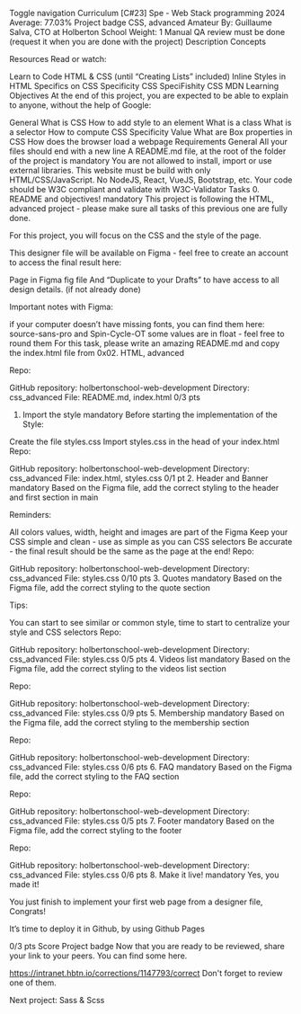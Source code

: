 Toggle navigation
Curriculum
[C#23] Spe - Web Stack programming 2024
Average: 77.03%
Project badge
CSS, advanced
 Amateur
 By: Guillaume Salva, CTO at Holberton School
 Weight: 1
 Manual QA review must be done (request it when you are done with the project)
Description
Concepts


Resources
Read or watch:

Learn to Code HTML & CSS (until “Creating Lists” included)
Inline Styles in HTML
Specifics on CSS Specificity
CSS SpeciFishity
CSS
MDN
Learning Objectives
At the end of this project, you are expected to be able to explain to anyone, without the help of Google:

General
What is CSS
How to add style to an element
What is a class
What is a selector
How to compute CSS Specificity Value
What are Box properties in CSS
How does the browser load a webpage
Requirements
General
All your files should end with a new line
A README.md file, at the root of the folder of the project is mandatory
You are not allowed to install, import or use external libraries. This website must be build with only HTML/CSS/JavaScript. No NodeJS, React, VueJS, Bootstrap, etc.
Your code should be W3C compliant and validate with W3C-Validator
Tasks
0. README and objectives!
mandatory
This project is following the HTML, advanced project - please make sure all tasks of this previous one are fully done.

For this project, you will focus on the CSS and the style of the page.

This designer file will be available on Figma - feel free to create an account to access the final result here:

Page in Figma
fig file
And “Duplicate to your Drafts” to have access to all design details. (if not already done)



Important notes with Figma:

if your computer doesn’t have missing fonts, you can find them here: source-sans-pro and Spin-Cycle-OT
some values are in float - feel free to round them
For this task, please write an amazing README.md and copy the index.html file from 0x02. HTML, advanced

Repo:

GitHub repository: holbertonschool-web-development
Directory: css_advanced
File: README.md, index.html
0/3 pts
1. Import the style
mandatory
Before starting the implementation of the Style:

Create the file styles.css
Import styles.css in the head of your index.html
Repo:

GitHub repository: holbertonschool-web-development
Directory: css_advanced
File: index.html, styles.css
0/1 pt
2. Header and Banner
mandatory
Based on the Figma file, add the correct styling to the header and first section in main



Reminders:

All colors values, width, height and images are part of the Figma
Keep your CSS simple and clean - use as simple as you can CSS selectors
Be accurate - the final result should be the same as the page at the end!
Repo:

GitHub repository: holbertonschool-web-development
Directory: css_advanced
File: styles.css
0/10 pts
3. Quotes
mandatory
Based on the Figma file, add the correct styling to the quote section



Tips:

You can start to see similar or common style, time to start to centralize your style and CSS selectors
Repo:

GitHub repository: holbertonschool-web-development
Directory: css_advanced
File: styles.css
0/5 pts
4. Videos list
mandatory
Based on the Figma file, add the correct styling to the videos list section



Repo:

GitHub repository: holbertonschool-web-development
Directory: css_advanced
File: styles.css
0/9 pts
5. Membership
mandatory
Based on the Figma file, add the correct styling to the membership section



Repo:

GitHub repository: holbertonschool-web-development
Directory: css_advanced
File: styles.css
0/6 pts
6. FAQ
mandatory
Based on the Figma file, add the correct styling to the FAQ section



Repo:

GitHub repository: holbertonschool-web-development
Directory: css_advanced
File: styles.css
0/5 pts
7. Footer
mandatory
Based on the Figma file, add the correct styling to the footer



Repo:

GitHub repository: holbertonschool-web-development
Directory: css_advanced
File: styles.css
0/6 pts
8. Make it live!
mandatory
Yes, you made it!

You just finish to implement your first web page from a designer file, Congrats!

It’s time to deploy it in Github, by using Github Pages

0/3 pts
Score
Project badge
Now that you are ready to be reviewed, share your link to your peers. You can find some here.

https://intranet.hbtn.io/corrections/1147793/correct
Don't forget to review one of them.

Next project: Sass & Scss

